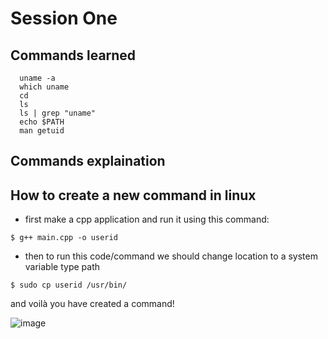 # Session One
## Commands learned
```
  uname -a
  which uname
  cd
  ls
  ls | grep "uname"
  echo $PATH
  man getuid
```
## Commands explaination 
   

## How to create a new command in linux
  * first make a cpp application and run it using this command:
```
$ g++ main.cpp -o userid
```
  * then to run this code/command we should change location to a system variable type path 
```
$ sudo cp userid /usr/bin/
```
  and voilà you have created a command!
  
![image](https://github.com/Reemaa828/Linux_11_5/assets/112731236/59ffa8a3-3fa0-4a8b-84b5-ed785d30c9d8)



